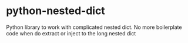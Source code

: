 # python-nested-dict
Python library to work with complicated nested dict. No more boilerplate code when do extract or inject to the long nested dict
